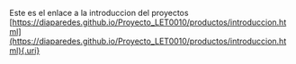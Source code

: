 Este es el enlace a la introduccion del proyectos [https://diaparedes.github.io/Proyecto_LET0010/productos/introduccion.html](https://diaparedes.github.io/Proyecto_LET0010/productos/introduccion.html){.uri}

